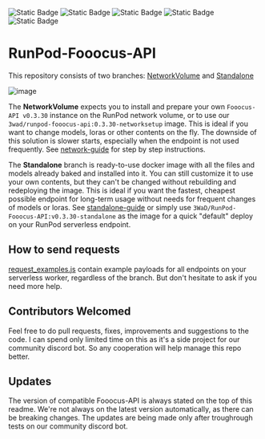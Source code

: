 ![Static Badge](https://img.shields.io/badge/API_version-0.3.30-blue) ![Static Badge](https://img.shields.io/badge/API_coverage-100%25-vividgreen) ![Static Badge](https://img.shields.io/badge/API_tests-passed-vividgreen) ![Static Badge](https://img.shields.io/badge/Known_bugs-0-vividgreen) ![Static Badge](https://img.shields.io/badge/Fooocus_version-2.1.862-lightgrey)

# RunPod-Fooocus-API

This repository consists of two branches:
[NetworkVolume](https://github.com/davefojtik/RunPod-Fooocus-API/tree/NetworkVolume) and [Standalone](https://github.com/davefojtik/RunPod-Fooocus-API/tree/Standalone)  
  
![image](https://github.com/davefojtik/RunPod-Fooocus-API/assets/66263283/88d74dd7-2dcd-44a8-af01-f1ce29bfb713)


The **NetworkVolume** expects you to install and prepare your own `Fooocus-API v0.3.30` instance on the RunPod network volume, or to use our `3wad/runpod-fooocus-api:0.3.30-networksetup` image. This is ideal if you want to change models, loras or other contents on the fly. The downside of this solution is slower starts, especially when the endpoint is not used frequently. See [network-guide](https://github.com/davefojtik/RunPod-Fooocus-API/blob/NetworkVolume/docs/network-guide.md) for step by step instructions.

The **Standalone** branch is ready-to-use docker image with all the files and models already baked and installed into it. You can still customize it to use your own contents, but they can't be changed without rebuilding and redeploying the image. This is ideal if you want the fastest, cheapest possible endpoint for long-term usage without needs for frequent changes of models or loras. See [standalone-guide](https://github.com/davefojtik/RunPod-Fooocus-API/blob/Standalone/docs/standalone-guide.md) or simply use `3WaD/RunPod-Fooocus-API:v0.3.30-standalone` as the image for a quick "default" deploy on your RunPod serverless endpoint.

## How to send requests
[request_examples.js](https://github.com/davefojtik/RunPod-Fooocus-API/blob/NetworkVolume/docs/request_examples.js) contain example payloads for all endpoints on your serverless worker, regardless of the branch. But don't hesitate to ask if you need more help.

## Contributors Welcomed
Feel free to do pull requests, fixes, improvements and suggestions to the code. I can spend only limited time on this as it's a side project for our community discord bot. So any cooperation will help manage this repo better.

## Updates
The version of compatible Fooocus-API is always stated on the top of this readme. We're not always on the latest version automatically, as there can be breaking changes. The updates are being made only after troughrough tests on our community discord bot.
